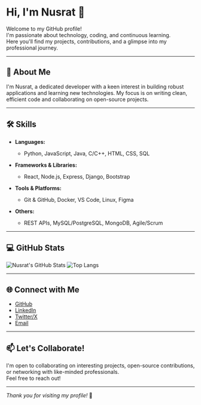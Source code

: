 # Hi, I'm Nusrat 👋

Welcome to my GitHub profile!  
I'm passionate about technology, coding, and continuous learning.  
Here you'll find my projects, contributions, and a glimpse into my professional journey.

---

## 🚀 About Me

I'm Nusrat, a dedicated developer with a keen interest in building robust applications and learning new technologies. My focus is on writing clean, efficient code and collaborating on open-source projects.

---

## 🛠️ Skills

- **Languages:**  
  - Python, JavaScript, Java, C/C++, HTML, CSS, SQL

- **Frameworks & Libraries:**  
  - React, Node.js, Express, Django, Bootstrap

- **Tools & Platforms:**  
  - Git & GitHub, Docker, VS Code, Linux, Figma

- **Others:**  
  - REST APIs, MySQL/PostgreSQL, MongoDB, Agile/Scrum

---

## 💻 GitHub Stats

![Nusrat's GitHub Stats](https://github-readme-stats.vercel.app/api?username=nusrat14410&show_icons=true&theme=github_dark)
![Top Langs](https://github-readme-stats.vercel.app/api/top-langs/?username=nusrat14410&layout=compact&theme=github_dark)

---

## 🌐 Connect with Me

- [GitHub](https://github.com/nusrat14410)
- [LinkedIn](https://linkedin.com/in/nusrat14410)
- [Twitter/X](https://twitter.com/nusrat14410)
- [Email](mailto:nusrat14410@example.com)

---

## 📫 Let's Collaborate!

I'm open to collaborating on interesting projects, open-source contributions, or networking with like-minded professionals.  
Feel free to reach out!

---

_Thank you for visiting my profile!_ 🚀

